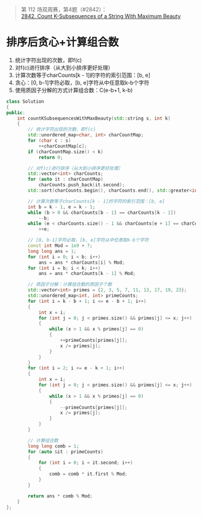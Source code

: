 > 第 112 场双周赛，第4题（#2842）：  
> [2842. Count K-Subsequences of a String With Maximum Beauty](https://leetcode.cn/contest/biweekly-contest-112/problems/count-k-subsequences-of-a-string-with-maximum-beauty/)

# 排序后贪心+计算组合数
1. 统计字符出现的次数，即f(c)
2. 对f(c)进行排序（从大到小排序更好处理）
3. 计算次数等于charCounts[k - 1]的字符的索引范围：[b, e]
4. 贪心：[0, b-1]字符必取，[b, e]字符从中任意取k-b个字符
5. 使用质因子分解的方式计算组合数：C(e-b+1, k-b)

```C++
class Solution
{
public:
	int countKSubsequencesWithMaxBeauty(std::string s, int k)
	{
		// 统计字符出现的次数，即f(c)
		std::unordered_map<char, int> charCountMap;
		for (char c : s)
			++charCountMap[c];
		if (charCountMap.size() < k)
			return 0;

		// 对f(c)进行排序（从大到小排序更好处理）
		std::vector<int> charCounts;
		for (auto it : charCountMap)
			charCounts.push_back(it.second);
		std::sort(charCounts.begin(), charCounts.end(), std::greater<int>());

		// 计算次数等于charCounts[k - 1]的字符的索引范围：[b, e]
		int b = k - 1, e = k - 1;
		while (b > 0 && charCounts[b - 1] == charCounts[k - 1])
			--b;
		while (e < charCounts.size() - 1 && charCounts[e + 1] == charCounts[k - 1])
			++e;

		// [0, b-1]字符必取，[b, e]字符从中任意取k-b个字符
		const int Mod = 1e9 + 7;
		long long ans = 1;
		for (int i = 0; i < b; i++)
			ans = ans * charCounts[i] % Mod;
		for (int i = b; i < k; i++)
			ans = ans * charCounts[k - 1] % Mod;

		// 质因子分解：计算组合数的质因子个数
		std::vector<int> primes = {2, 3, 5, 7, 11, 13, 17, 19, 23};
		std::unordered_map<int, int> primeCounts;
		for (int i = k - b + 1; i <= e - b + 1; i++)
		{
			int x = i;
			for (int j = 0; j < primes.size() && primes[j] <= x; j++)
			{
				while (x > 1 && x % primes[j] == 0)
				{
					++primeCounts[primes[j]];
					x /= primes[j];
				}
			}
		}
		for (int i = 2; i <= e - k + 1; i++)
		{
			int x = i;
			for (int j = 0; j < primes.size() && primes[j] <= x; j++)
			{
				while (x > 1 && x % primes[j] == 0)
				{
					--primeCounts[primes[j]];
					x /= primes[j];
				}
			}
		}

		// 计算组合数
		long long comb = 1;
		for (auto &it : primeCounts)
		{
			for (int i = 0; i < it.second; i++)
			{
				comb = comb * it.first % Mod;
			}
		}

		return ans * comb % Mod;
	}
};
```